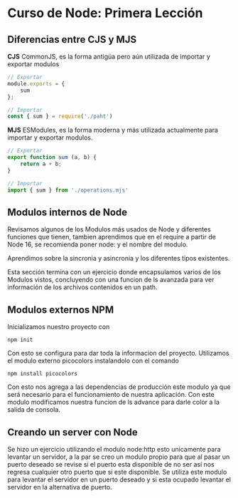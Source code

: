 # Curso de Node: Primera Lección

## Diferencias entre CJS y MJS
**CJS** CommonJS, es la forma antigüa pero aún utilizada de importar y exportar modulos 
```js
// Exportar
module.exports = {
    sum
};

// Importar
const { sum } = require('./paht')
```

**MJS** ESModules, es la forma moderna y más utilizada actualmente para importar y exportar modulos.
```js
// Exportar
export function sum (a, b) {
    return a + b;
}

// Importar
import { sum } from './operations.mjs'
```
## Modulos internos de Node
Revisamos algunos de los Modulos más usados de Node y diferentes funciones que tienen, tambien aprendimos que en el require a partir de Node 16, se recomienda poner node: y el nombre del modulo.

Aprendimos sobre la sincronia y asincronia y los diferentes tipos existentes.

Esta sección termina con un ejercicio donde encapsulamos varios de los Modulos vistos, concluyendo con una funcion de ls avanzada para ver información de los archivos contenidos en un path.

## Modulos externos NPM
Inicializamos nuestro proyecto con 
```
npm init
```
Con esto se configura para dar toda la informacion del proyecto.
Utilizamos el modulo externo picocolors instalandolo con el comando 
```
npm install picocolors
```
Con esto nos agrega a las dependencias de producción este modulo ya que será necesario para el funcionamiento de nuestra aplicación. 
Con este modulo modificamos nuestra funcion de ls advance para darle color a la salida de consola.

## Creando un server con Node
Se hizo un ejercicio utilizando el modulo node:http esto unicamente para levantar un servidor, a la par se creo un modulo propio para que al pasar un puerto deseado se revise si el puerto esta disponible de no ser así nos regresa cualquier otro puerto que si este disponible. 
Se utiliza este modulo para levantar el servidor en un puerto deseado y si esta ocupado levantar el servidor en la alternativa de puerto. 